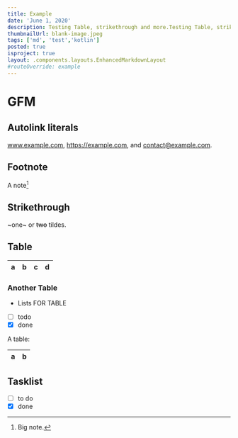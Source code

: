 ```yaml
---
title: Example
date: 'June 1, 2020'
description: Testing Table, strikethrough and more.Testing Table, strikethrough and more. Testing Table, strikethrough and more.Testing Table, strikethrough and more
thumbnailUrl: blank-image.jpeg
tags: ['md', 'test','kotlin']
posted: true
isproject: true
layout: .components.layouts.EnhancedMarkdownLayout
#routeOverride: example
---
```

# GFM

## Autolink literals

www.example.com, https://example.com, and contact@example.com.

## Footnote

A note[^1]

[^1]: Big note.

## Strikethrough

~one~ or ~~two~~ tildes.

## Table

| a | b  |  c |  d  |
| - | :- | -: | :-: |

### Another Table
* Lists FOR TABLE
* [ ] todo
* [x] done

A table:

| a | b |
| - | - |

## Tasklist

* [ ] to do
* [x] done
